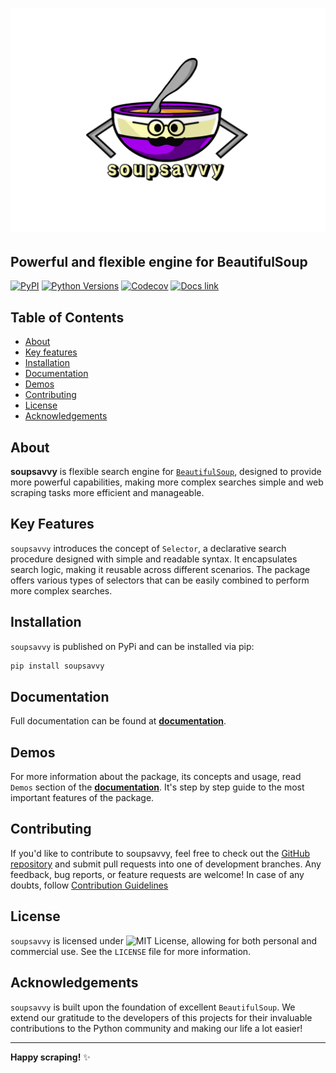 ![soupsavvy](https://github.com/sewcio543/soupsavvy/blob/main/resources/logo.png?raw=true)
========

## Powerful and flexible engine for BeautifulSoup

[![PyPI](https://img.shields.io/pypi/v/soupsavvy?color=orange)](https://pypi.org/project/soupsavvy/) [![Python Versions](https://img.shields.io/pypi/pyversions/soupsavvy)](https://www.python.org/) [![Codecov](https://codecov.io/gh/sewcio543/soupsavvy/graph/badge.svg?token=RZ51VS3QLB)](https://codecov.io/gh/sewcio543/soupsavvy) [![Docs link](https://img.shields.io/badge/docs-read-blue)](https://soupsavvy.readthedocs.io)

## Table of Contents

- [About](#about)
- [Key features](#key-features)
- [Installation](#installation)
- [Documentation](#documentation)
- [Demos](#demos)
- [Contributing](#contributing)
- [License](#license)
- [Acknowledgements](#acknowledgements)

## About

**soupsavvy** is flexible search engine for [`BeautifulSoup`](https://pypi.org/project/beautifulsoup4/), designed to provide more powerful capabilities, making more complex searches simple and web scraping tasks more efficient and manageable.

## Key Features

`soupsavvy` introduces the concept of `Selector`, a declarative search procedure designed with simple and readable syntax. It encapsulates search logic, making it reusable across different scenarios. The package offers various types of selectors that can be easily combined to perform more complex searches.

## Installation

`soupsavvy` is published on PyPi and can be installed via pip:

```bash
pip install soupsavvy
```

## Documentation

Full documentation can be found at **[documentation](https://soupsavvy.readthedocs.io)**.

## Demos

For more information about the package, its concepts and usage, read `Demos` section of the **[documentation](https://soupsavvy.readthedocs.io)**. It's step by step guide to the most important features of the package.

## Contributing

If you'd like to contribute to soupsavvy, feel free to check out the [GitHub repository](https://github.com/sewcio543/soupsavvy) and submit pull requests into one of development branches. Any feedback, bug reports, or feature requests are welcome! In case of any doubts, follow [Contribution Guidelines](https://github.com/sewcio543/soupsavvy/blob/main/CONTRIBUTING.md)

## License

`soupsavvy` is licensed under ![MIT License](https://img.shields.io/badge/license-MIT-green?style=plastic), allowing for both personal and commercial use. See the `LICENSE` file for more information.

## Acknowledgements

`soupsavvy` is built upon the foundation of excellent `BeautifulSoup`. We extend our gratitude to the developers of this projects for their invaluable contributions to the Python community and making our life a lot easier!

-----------------

**Happy scraping!** ✨
